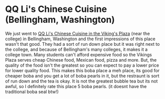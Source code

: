 # QQ Li's Chinese Cuisine (Bellingham, Washington)
We just went to <a href="https://goo.gl/maps/EEJXDAQoPmnyZTeg9">QQ Li's Chinese Cuisine in the Viking's Plaza</a> (near the college) in Bellingham, Washington and the first impressions of this place wasn't that good. They had a sort of run down place but it was right next to the college, and because of Bellingham's many colleges, it makes it a college town. Many students can't afford expensive food so the Vikings Plaza serves cheap Chinese food, Mexican food, pizza and more. But, the quality of the food isn't the greatest so you can expect to pay a lower price for lower quality food. This makes this boba place a meh place, its good for cheaper boba and you get a lot of boba pearls in it, but the restraunt is sort of run down and the tea is okay. It is not the greatest bubble tea but its not awful, so I definitely rate this place 5 boba pearls. (it doesnt have the traditional boba seal btw!)